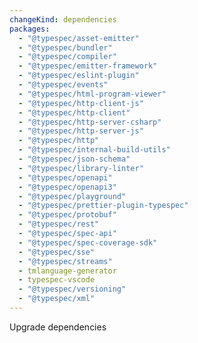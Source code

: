 ```yaml
---
changeKind: dependencies
packages:
  - "@typespec/asset-emitter"
  - "@typespec/bundler"
  - "@typespec/compiler"
  - "@typespec/emitter-framework"
  - "@typespec/eslint-plugin"
  - "@typespec/events"
  - "@typespec/html-program-viewer"
  - "@typespec/http-client-js"
  - "@typespec/http-client"
  - "@typespec/http-server-csharp"
  - "@typespec/http-server-js"
  - "@typespec/http"
  - "@typespec/internal-build-utils"
  - "@typespec/json-schema"
  - "@typespec/library-linter"
  - "@typespec/openapi"
  - "@typespec/openapi3"
  - "@typespec/playground"
  - "@typespec/prettier-plugin-typespec"
  - "@typespec/protobuf"
  - "@typespec/rest"
  - "@typespec/spec-api"
  - "@typespec/spec-coverage-sdk"
  - "@typespec/sse"
  - "@typespec/streams"
  - tmlanguage-generator
  - typespec-vscode
  - "@typespec/versioning"
  - "@typespec/xml"
---
```


Upgrade dependencies